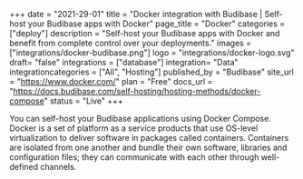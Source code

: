 +++
date = "2021-29-01"
title = "Docker integration with Budibase | Self-host your Budibase apps with Docker"
page_title = "Docker"
categories = ["deploy"] 
description = "Self-host your Budibase apps with Docker and benefit from complete control over your deployments."
images = ["integrations/docker-budibase.png"]
logo = "integrations/docker-logo.svg"
draft= "false"
integrations = ["database"]
integration= "Data"
integrationcategories = ["All", "Hosting"]
published_by = "Budibase"
site_url = "https://www.docker.com/"
plan = "Free"
docs_url = "https://docs.budibase.com/self-hosting/hosting-methods/docker-compose"
status = "Live" 
+++


You  can self-host your Budibase applications using Docker Compose. Docker is a set of platform as a service products that use OS-level virtualization to deliver software in packages called containers. Containers are isolated from one another and bundle their own software, libraries and configuration files; they can communicate with each other through well-defined channels.
